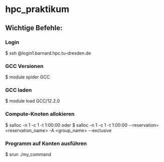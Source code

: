 # hpc_praktikum
## Wichtige Befehle:
### Login
$ ssh <zih-login>@login1.barnard.hpc.tu-dresden.de
### GCC Versionen
$ module spider GCC
### GCC laden
$ module load GCC/12.2.0
### Compute-Knoten allokieren
$ salloc -n 1 -c 1 -t 1:00:00
oder
$ salloc -n 1 -c 1 -t 1:00:00 --reservation=<reservation_name> -A <group_name> --exclusive
### Programm auf Konten ausführen
$ srun ./my_command
